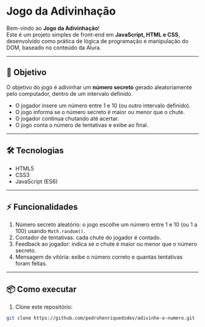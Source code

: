 # Jogo da Adivinhação

Bem-vindo ao **Jogo da Adivinhação**!  
Este é um projeto simples de front-end em **JavaScript, HTML e CSS**, desenvolvido como prática de lógica de programação e manipulação do DOM, baseado no conteúdo da Alura.

---

## 🎯 Objetivo

O objetivo do jogo é adivinhar um **número secreto** gerado aleatoriamente pelo computador, dentro de um intervalo definido.  

- O jogador insere um número entre 1 e 10 (ou outro intervalo definido).  
- O jogo informa se o número secreto é maior ou menor que o chute.  
- O jogador continua chutando até acertar.  
- O jogo conta o número de tentativas e exibe ao final.

---

## 🛠 Tecnologias

- HTML5  
- CSS3  
- JavaScript (ES6)  

---

## ⚡ Funcionalidades

1. Número secreto aleatório: o jogo escolhe um número entre 1 e 10 (ou 1 a 100) usando `Math.random()`.  
2. Contador de tentativas: cada chute do jogador é contado.  
3. Feedback ao jogador: indica se o chute é maior ou menor que o número secreto.  
4. Mensagem de vitória: exibe o número correto e quantas tentativas foram feitas.  

---

## 📦 Como executar

1. Clone este repositório:  

```bash
git clone https://github.com/pedrohenriquedsdev/adivinhe-o-numero.git
